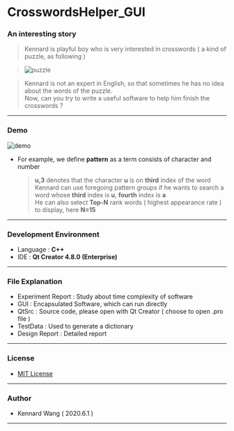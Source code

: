 # CrosswordsHelper_GUI
### An interesting story
> Kennard is playful boy who is very interested in crosswords ( a kind of puzzle, as following )

> ![puzzle](https://kennardwang.github.io/ImageSource/Project/CrosswordsPuzzle.png)

> Kennard is not an expert in English, so that sometimes he has no idea about the words of the puzzle.  
> Now, can you try to write a useful software to help him finish the crosswords ?
------
### Demo

![demo](https://kennardwang.github.io/ImageSource/Project/CrosswordsDemo.png)

+ For example, we define **pattern** as a term consists of character and number

  > **u,3** denotes that the character **u** is on **third** index of the word  
  > Kennard can use foregoing pattern groups if he wants to search a word whose **third** index is **u**, **fourth** index is **a**  
  > He can also select **Top-N** rank words ( highest appearance rate ) to display, here **N=15**
------
### Development Environment
+ Language : **C++**
+ IDE : **Qt Creator 4.8.0 (Enterprise)**
------
### File Explanation
+ Experiment Report : Study about time complexity of software
+ GUI : Encapsulated Software, which can run directly
+ QtSrc : Source code, please open with Qt Creator ( choose to open .pro file )
+ TestData : Used to generate a dictionary
+ Design Report : Detailed report
------
### License  
+ [MIT License](https://github.com/KennardWang/CrosswordsHelper_GUI/blob/master/LICENSE)
------
### Author
+ Kennard Wang ( 2020.6.1 )
------
